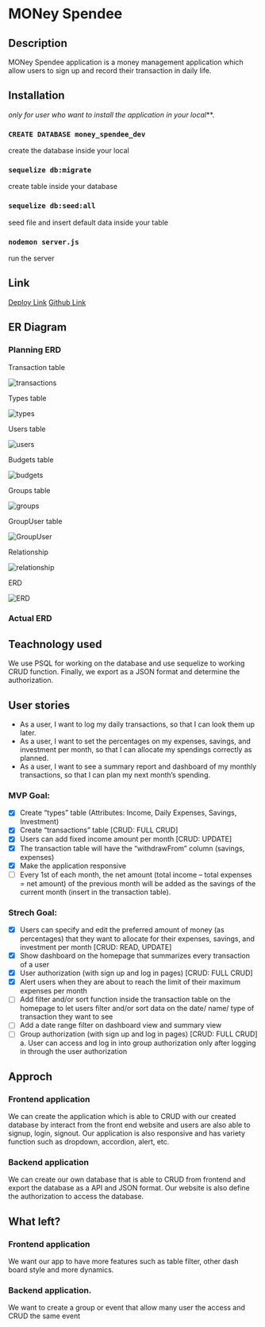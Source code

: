# MONey Spendee

## Description

MONey Spendee application is a money management application which allow users to sign up and record their transaction in daily life.

## Installation

_only for user who want to install the application in your local_**.

### `CREATE DATABASE money_spendee_dev` 

create the database inside your local

### `sequelize db:migrate`

create table inside your database

### `sequelize db:seed:all`

seed file and insert default data inside your table

### `nodemon server.js`

run the server

## Link

[Deploy Link]()
[Github Link]()

## ER Diagram

### Planning ERD

Transaction table

![transactions](https://user-images.githubusercontent.com/116058313/210305619-bedb1a54-8ef7-4bdc-a810-bcc17041c1fa.JPG)

Types table

![types](https://user-images.githubusercontent.com/116058313/210305631-eb4aab6d-79d3-44a1-ae3b-b403bd3d3915.JPG)

Users table

![users](https://user-images.githubusercontent.com/116058313/210305639-9a08ccea-623d-422b-94ca-a2ae05f4ad59.JPG)

Budgets table

![budgets](https://user-images.githubusercontent.com/116058313/210305586-26e93b9d-79ec-4965-91ad-ed22dc977901.JPG)

Groups table

![groups](https://user-images.githubusercontent.com/116058313/210305603-f2d2f773-7872-47c7-ad55-1e8b4c5321b9.JPG)

GroupUser table

![GroupUser](https://user-images.githubusercontent.com/116058313/210305606-59a82c5a-02b6-4fb4-8dfc-9ad99c0db030.JPG)

Relationship

![relationship](https://user-images.githubusercontent.com/116058313/210305611-fcb6335e-e6a3-4832-9189-567dba512f5a.JPG)

ERD

![ERD](https://user-images.githubusercontent.com/116058313/210305596-ae246a6f-ab8e-4bfc-8bc2-170ad8253499.JPG)

### Actual ERD



## Teachnology used

We use PSQL for working on the database and use sequelize to working CRUD function. Finally, we export as a JSON format and determine the authorization. 

## User stories

- As a user, I want to log my daily transactions, so that I can look them up later.
- As a user, I want to set the percentages on my expenses, savings, and investment per month, so that I can allocate my spendings correctly as planned.
- As a user, I want to see a summary report and dashboard of my monthly transactions, so that I can plan my next month’s spending.

### MVP Goal:

- [x] Create “types” table (Attributes: Income, Daily Expenses, Savings, Investment)
- [x] Create “transactions” table [CRUD: FULL CRUD]
- [x] Users can add fixed income amount per month [CRUD: UPDATE]
- [x] The transaction table will have the “withdrawFrom” column (savings, expenses)
- [x] Make the application responsive
- [ ] Every 1st of each month, the net amount (total income – total expenses = net amount) of the previous month will be added as the savings of the current month (insert in the transaction table).

### Strech Goal:

- [x] Users can specify and edit the preferred amount of money (as percentages) that they want to allocate for their expenses, savings, and investment per month [CRUD: READ, UPDATE]
- [x] Show dashboard on the homepage that summarizes every transaction of a user
- [x] User authorization (with sign up and log in pages) [CRUD: FULL CRUD]
- [x] Alert users when they are about to reach the limit of their maximum expenses per month
- [ ] Add filter and/or sort function inside the transaction table on the homepage to let users filter and/or sort data on the date/ name/ type of transaction they want to see
- [ ] Add a date range filter on dashboard view and summary view
- [ ] Group authorization (with sign up and log in pages) [CRUD: FULL CRUD]
    a. User can access and log in into group authorization only after logging in through the user authorization

## Approch

### Frontend application

We can create the application which is able to CRUD with our created database by interact from the front end website and users are also able to signup, login, signout. Our application is also responsive and has variety function such as dropdown, accordion, alert, etc.

### Backend application

We can create our own database that is able to CRUD from frontend and export the database as a API and JSON format. Our website is also define the authorization to access the database.

## What left?

### Frontend application

We want our app to have more features such as table filter, other dash board style and more dynamics.

### Backend application.

We want to create a group or event that allow many user the access and CRUD the same event
